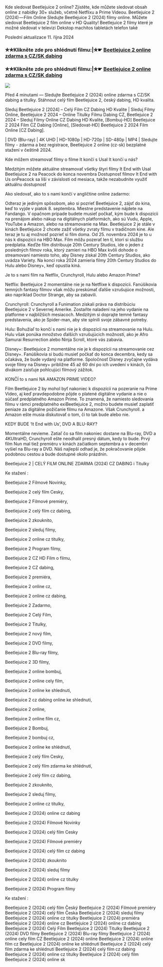 Kde sledovat Beetlejuice 2 online? Zjistěte, kde můžete sledovat obsah online z nabídky 30+ služeb, včetně Netflixu a Prime Videou. Beetlejuice 2 (2024) — Film Online Sledujte Beetlejuice 2 (2024) filmy online. Můžete sledovat Beetlejuice 2 film online v HD Quality! Beetlejuice 2 filmy které je možné sledovat v televizi Dekstop machitos tabletách telefon také

Poslední aktualizace 11. října 2024

### ✮✮Klikněte zde pro shlédnutí filmu:|✮☛ [Beetlejuice 2 online zdarma s CZ/SK dabing](https://crotx.online/sk/movie/917496/beetlejuice-beetlejuice.git)

### ✮✮Klikněte zde pro shlédnutí filmu:|✮☛ [Beetlejuice 2 online zdarma s CZ/SK dabing](https://crotx.online/sk/movie/917496/beetlejuice-beetlejuice.git)

<p dir="auto"><a href="https://crotx.online/sk/movie/917496/beetlejuice-beetlejuice.git" title="720p" rel="nofollow"><img src="https://i.imgur.com/jhNGoEt.gif" style="max-width: 100%;"></a></p>

Před 4 minutami — Sledujte Beetlejuice 2 (2024) online zdarma s CZ/SK dabing a titulky. Stáhnout celý film Beetlejuice 2, český dabing, HD kvalita.

Sleduj Beetlejuice 2 [2024] – Celý Film CZ Dabing HD Kvalite | Sleduj Filmy Online, Beetlejuice 2 2024 – Online Titulky Filmu Dabing CZ, Beetlejuice 2 2024 – Sleduj Filmy Online CZ Dabing HD Kvalite, [Bombuj-HD] Beetlejuice 2 2024 Film CZ Dabing [Online], [Sledovat-HD] Beetlejuice 2 2024 Film Online [CZ Dabing].

| DVD (Blu-ray) | 4K UHD | HD-1080p | HD-720p | SD-480p | MP4 | Sledujte filmy - zdarma a bez registrace, Beetlejuice 2 online (cz-sk) bezplatné stažení v češtině 2024.

Kde môžem streamovať filmy o filme It končí s Usal It končí u nás?

Medzitým môžete aktuálne streamovať všetky štyri filmy It End with Usal Beetlejuice 2 na Peacock do konca novembra Dostupnosť filmov It End with Us onPeacock sa líši v závislosti od mesiaca, takže nezabudnite využiť aktuálnu dostupnosť

Ako sledovať, ako to s nami končí v angličtine online zadarmo:

Odteraz je jediným spôsobom, ako si pozrieť Beetlejuice 2, zájsť do kina, keď to vyjde v piatok 8. septembra. Miestne predstavenie nájdete na Fandango. V opačnom prípade budete musieť počkať, kým bude k dispozícii na prenájom alebo nákup na digitálnych platformách, ako sú Vudu, Apple, YouTube a Amazon, alebo na streamovanie na Max. Beetlejuice 2 je stále v kinách Beetlejuice 2 chcete zažiť všetky zvraty filmu v tradičnom kine. Ale teraz je tu aj možnosť pozrieť si film doma. Od 25. novembra 2024 je to u nás k dispozícii na HBO Max. Film môžu pozerať len tí, ktorí si službu predplatia. Keďže film distribuuje 20th Century Studios, ide o jeden z posledných filmov roka, ktorý zamieri na HBO Max kvôli dohode o streamovaní namiesto toho, aby Disney získal 20th Century Studios, ako uvádza Variety. Na konci roka 2024 zamieria filmy 20th Century Studios do Hulu alebo Disney+, keď opustia kiná.

Je to s nami film na Netflix, Crunchyroll, Hulu alebo Amazon Prime?

Netflix: Beetlejuice 2 momentálne nie je na Netflixe k dispozícii. Fanúšikovia temných fantasy filmov však môžu preskúmať ďalšie vzrušujúce možnosti, ako napríklad Doctor Strange, aby sa zabavili.

Crunchyroll: Crunchyroll a Funimation získali práva na distribúciu Beetlejuice 2 v Severnej Amerike. Zostaňte naladení na jeho vydanie na platforme v najbližších mesiacoch. Medzitým si doprajte temné fantasy predstavenia, ako je Spider-man, aby ste splnili svoje zábavné potreby.

Hulu: Bohužiaľ to končí s nami nie je k dispozícii na streamovanie na Hulu. Hulu však ponúka množstvo ďalších vzrušujúcich možností, ako je Afro Samurai Resurrection alebo Ninja Scroll, ktoré vás zabavia.

Disney+: Beetlejuice 2 momentálne nie je k dispozícii na streamovanie cez Disney+. Fanúšikovia si budú musieť počkať do konca decembra, kedy sa očakáva, že bude vydaný na platforme. Spoločnosť Disney zvyčajne vydáva svoje filmy na Disney+ približne 45 až 60 dní po ich uvedení v kinách, čo divákom zaisťuje pohlcujúci filmový zážitok.

KONČÍ to s nami NA AMAZON PRIME VIDEO?

Film Beetlejuice 2 by mohol byť nakoniec k dispozícii na pozeranie na Prime Video, aj keď pravdepodobne pôjde o platené digitálne vydanie a nie o súčasť predplatného Amazon Prime. To znamená, že namiesto sledovania filmu v rámci predplatného exiBeetlejuice 2, možno budete musieť zaplatiť peniaze za digitálne požičanie filmu na Amazone. Však Crunchyroll. a Amazon ešte musia diskutovať o tom, či to tak bude alebo nie.

KEDY BUDE ‘It End with Us’, DVD A BLU-RAY?

Momentálne nevieme. Zatiaľ čo sa film nakoniec dostane na Blu-ray, DVD a 4KUltraHD, Crunchyroll ešte neodhalil presný dátum, kedy to bude. Prvý film Nun mal tiež premiéru v kinách začiatkom septembra a v decembri vyšiel na Blu-ray a DVD. Náš najlepší odhad je, že pokračovanie pôjde podobnou cestou a bude dostupné okolo prázdnin.

Beetlejuice 2 | CELÝ FILM ONLINE ZDARMA (2024) CZ DABING i Titulky

Ke stažení :

Beetlejuice 2 Filmové Novinky,

Beetlejuice 2 celý film Cesky,

Beetlejuice 2 Filmové premiéry,

Beetlejuice 2 celý film cz dabing,

Beetlejuice 2 zkouknito,

Beetlejuice 2 sleduj filmy,

Beetlejuice 2 online cz titulky,

Beetlejuice 2 Program filmy,

Beetlejuice 2 CZ HD Film o filmu,

Beetlejuice 2 CZ dabing,

Beetlejuice 2 premiéra,

Beetlejuice 2 online cz,

Beetlejuice 2 online cz dabing,

Beetlejuice 2 Zadarmo,

Beetlejuice 2 Celý Film,

Beetlejuice 2 Titulky,

Beetlejuice 2 nový film,

Beetlejuice 2 DVD filmy,

Beetlejuice 2 Blu-ray filmy,

Beetlejuice 2 3D filmy,

Beetlejuice 2 online bombuj,

Beetlejuice 2 online cely film,

Beetlejuice 2 online ke shlednuti,

Beetlejuice 2 cz dabing online ke shlednuti,

Beetlejuice 2 online,

Beetlejuice 2 online film cz,

Beetlejuice 2 Bombuj,

Beetlejuice 2 bombuj cz,

Beetlejuice 2 online ke shlédnutí,

Beetlejuice 2 celý film Cesky,

Beetlejuice 2 celý film zdarma ke shlédnutí,

Beetlejuice 2 celý film cz dabing,

Beetlejuice 2 zkouknito,

Beetlejuice 2 sleduj filmy,

Beetlejuice 2 online cz titulky,

Beetlejuice 2 (2024) online cz dabing

Beetlejuice 2 (2024) Filmové Novinky

Beetlejuice 2 (2024) celý film Cesky

Beetlejuice 2 (2024) Filmové premiéry

Beetlejuice 2 (2024) celý film cz dabing

Beetlejuice 2 (2024) zkouknito

Beetlejuice 2 (2024) sleduj filmy

Beetlejuice 2 (2024) online cz titulky

Beetlejuice 2 (2024) Program filmy

Ke stažení :

Beetlejuice 2 (2024) celý film Český Beetlejuice 2 (2024) Filmové premiéry Beetlejuice 2 (2024) celý film Česka Beetlejuice 2 (2024) sleduj filmy Beetlejuice 2 (2024) online cz titulky Beetlejuice 2 (2024) premiéra Beetlejuice 2 (2024) online cz Beetlejuice 2 (2024) online cz dabing Beetlejuice 2 (2024) Celý Film Beetlejuice 2 (2024) Titulky Beetlejuice 2 (2024) DVD filmy Beetlejuice 2 (2024) Blu-ray filmy Beetlejuice 2 (2024) online cely film CZ Beetlejuice 2 (2024) online Beetlejuice 2 (2024) online film cz Beetlejuice 2 (2024) online ke shlédnutí Beetlejuice 2 (2024) celý film zdarma ke shlédnutí Beetlejuice 2 (2024) celý film cz dabing Beetlejuice 2 (2024) online cz titulky Beetlejuice 2 (2024) celý film Beetlejuice 2 (2024) online sk

